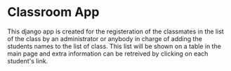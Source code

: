 # Classroom App

This django app is created for the registeration of the classmates in the 
list of the class by an administrator or anybody in charge of adding the
students names to the list of class. This list will be shown on a table in 
the main page and extra information can be retreived by clicking on each
student's link.
